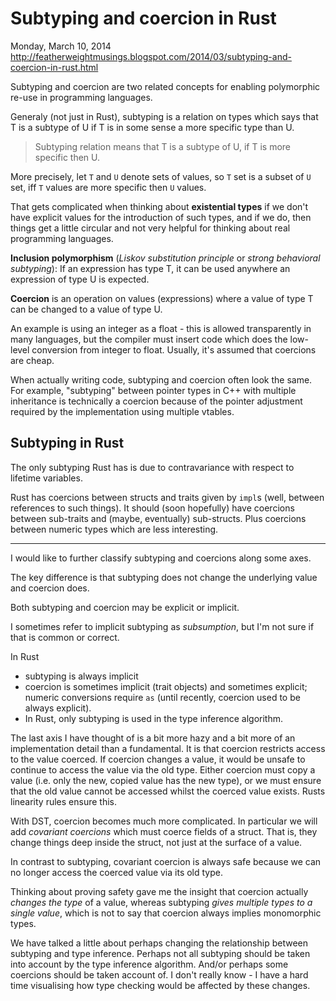 # Subtyping and coercion in Rust

Monday, March 10, 2014    
http://featherweightmusings.blogspot.com/2014/03/subtyping-and-coercion-in-rust.html

Subtyping and coercion are two related concepts for enabling polymorphic re-use in programming languages.

Generaly (not just in Rust), subtyping is a relation on types which says that T is a subtype of U if T is in some sense a more specific type than U.

> Subtyping relation means that T is a subtype of U, if T is more specific then U.

More precisely, let `T` and `U` denote sets of values, so `T` set is a subset of `U` set, iff `T` values are more specific then `U` values.

That gets complicated when thinking about __existential types__ if we don't have explicit values for the introduction of such types, and if we do, then things get a little circular and not very helpful for thinking about real programming languages.

__Inclusion polymorphism__ (_Liskov substitution principle_ or _strong behavioral subtyping_): If an expression has type T, it can be used anywhere an expression of type U is expected.

__Coercion__ is an operation on values (expressions) where a value of type T can be changed to a value of type U.

An example is using an integer as a float - this is allowed transparently in many languages, but the compiler must insert code which does the low-level conversion from integer to float. Usually, it's assumed that coercions are cheap.

When actually writing code, subtyping and coercion often look the same. For example, "subtyping" between pointer types in C++ with multiple inheritance is technically a coercion because of the pointer adjustment required by the implementation using multiple vtables.


## Subtyping in Rust
The only subtyping Rust has is due to contravariance with respect to lifetime variables.

Rust has coercions between structs and traits given by `impl`s (well, between references to such things). It should (soon hopefully) have coercions between sub-traits and (maybe, eventually) sub-structs. Plus coercions between numeric types which are less interesting.

---

I would like to further classify subtyping and coercions along some axes.

The key difference is that subtyping does not change the underlying value and coercion does.

Both subtyping and coercion may be explicit or implicit.

I sometimes refer to implicit subtyping as _subsumption_, but I'm not sure if that is common or correct.

In Rust
- subtyping is always implicit
- coercion is sometimes implicit (trait objects) and sometimes explicit; numeric conversions require `as` (until recently, coercion used to be always explicit).
- In Rust, only subtyping is used in the type inference algorithm.

The last axis I have thought of is a bit more hazy and a bit more of an implementation detail than a fundamental. It is that coercion restricts access to the value coerced. If coercion changes a value, it would be unsafe to continue to access the value via the old type. Either coercion must copy a value (i.e. only the new, copied value has the new type), or we must ensure that the old value cannot be accessed whilst the coerced value exists. Rusts linearity rules ensure this.


With DST, coercion becomes much more complicated. In particular we will add _covariant coercions_ which must coerce fields of a struct. That is, they change things deep inside the struct, not just at the surface of a value.

In contrast to subtyping, covariant coercion is always safe because we can no longer access the coerced value via its old type.

Thinking about proving safety gave me the insight that coercion actually _changes the type_ of a value, whereas subtyping _gives multiple types to a single value_, which is not to say that coercion always implies monomorphic types.


We have talked a little about perhaps changing the relationship between subtyping and type inference. Perhaps not all subtyping should be taken into account by the type inference algorithm. And/or perhaps some coercions should be taken account of. I don't really know - I have a hard time visualising how type checking would be affected by these changes.

